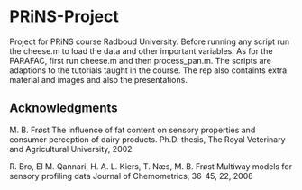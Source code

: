 # PRiNS-Project
Project for PRiNS course Radboud University.
Before running any script run the cheese.m to load the data and other important variables. As for the PARAFAC, first run cheese.m and then process_pan.m. 
The scripts are adaptions to the tutorials taught in the course.
The rep also containts extra material and images and also the presentations.
## Acknowledgments  

M. B. Frøst
The influence of fat content on sensory properties and consumer perception of dairy products.
Ph.D. thesis, The Royal Veterinary and Agricultural University, 2002

R. Bro, El M. Qannari, H. A. L. Kiers, T. Næs, M. B. Frøst
Multiway models for sensory profiling data
Journal of Chemometrics, 36-45, 22, 2008
